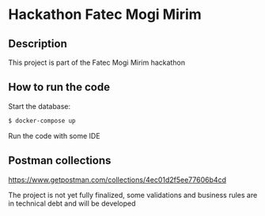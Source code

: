# Hackathon Fatec Mogi Mirim

## Description

This project is part of the Fatec Mogi Mirim hackathon

## How to run the code

Start the database:
```bash
$ docker-compose up
```

Run the code with some IDE

## Postman collections
https://www.getpostman.com/collections/4ec01d2f5ee77606b4cd

The project is not yet fully finalized, some validations and business rules are in technical debt and will be developed
